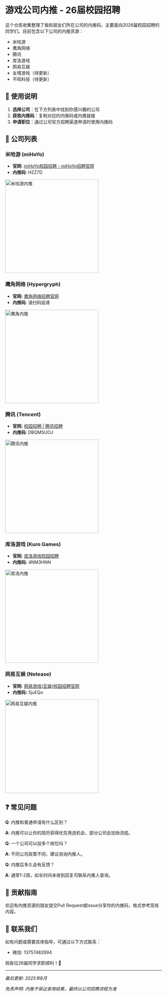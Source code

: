 # 游戏公司内推 - 26届校园招聘

这个仓库收集整理了我和朋友们所在公司的内推码，主要面向2026届校园招聘的同学们。目前包含以下公司的内推资源：

- 米哈游
- 鹰角网络
- 腾讯
- 库洛游戏
- 网易互娱
- 友塔游戏（待更新）
- 不鸣科技（待更新）

## 🎯 使用说明

1. **选择公司**：在下方列表中找到你感兴趣的公司
2. **获取内推码**：复制对应的内推码或内推链接
3. **申请职位**：通过公司官方招聘渠道申请时使用内推码

## 🏢 公司列表

### 米哈游 (miHoYo)

- **官网**: [miHoYo校园招聘 - miHoYo招聘官网](https://jobs.mihoyo.com/#/campus)
- **内推码**: HZZ7D

<p align="left"> <img src="posts/mihoyo.jpg" alt="米哈游内推" width="300"> </p>

### 鹰角网络 (Hypergryph)

- **官网:** [鹰角网络招聘官网](https://career.hypergryph.com/)
- **内推码**: 请扫码投递

<p align="left"> <img src="posts/hypergryph.jpg" alt="鹰角内推" width="300"> </p>

### 腾讯 (Tencent)

- **官网:** [校园招聘 | 腾讯招聘](https://careers.tencent.com/campusrecruit.html)
- **内推码**: DBQMSUOJ

<p align="left"> <img src="posts/tencent.jpg" alt="腾讯内推" width="300"> </p>

### 库洛游戏 (Kuro Games)

- **官网:** [库洛游戏校园招聘](https://kurogame.jobs.feishu.cn/campus/)
- **内推码:** 4NM3HNN

<p align="left"> <img src="posts/kurogames.jpg" alt="库洛内推" width="300"> </p>

### 网易互娱 (Netease)

- **官网:** [网易游戏(互娱)校园招聘官网](https://game.campus.163.com/)
- **内推码:** 5juEQo

<p align="left"> <img src="posts/netease.jpg" alt="网易互娱内推" width="300"> </p>

## ❓ 常见问题

**Q**: 内推和普通申请有什么区别？

**A**: 内推可以让你的简历获得优先筛选机会，部分公司会加快流程。

**Q**: 一个公司可以投多个岗位吗？

**A**: 不同公司政策不同，建议咨询内推人。

**Q**: 内推后多久会有反馈？

**A**: 通常1-2周，如长时间未收到回复可联系内推人查询。

## 🤝 贡献指南

欢迎有内推资源的朋友提交Pull Request或Issue分享你的内推码，格式参考现有内容。

## 📧 联系我们

如有问题或需要具体指导，可通过以下方式联系：

- 微信: 13757482694

祝各位26届同学求职顺利！🎉

------

*最后更新: 2025年8月*

*免责声明: 内推不保证录用结果，最终以公司招聘流程为准*
